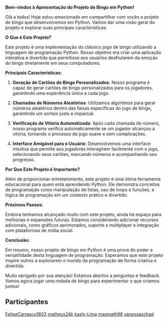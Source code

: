 **Bem-vindos à Apresentação do Projeto de Bingo em Python!**

Olá a todos! Hoje estou emocionado em compartilhar com vocês o projeto de bingo que desenvolvemos em Python. Vamos dar uma visão geral do projeto e explorar suas principais características.

**O Que é Este Projeto?**

Este projeto é uma implementação do clássico jogo de bingo utilizando a linguagem de programação Python. Nosso objetivo era criar uma aplicação interativa e divertida que permitisse aos usuários desfrutarem da emoção do bingo diretamente em seus computadores.

**Principais Características:**

1. **Geração de Cartões de Bingo Personalizados**: Nosso programa é capaz de gerar cartões de bingo personalizados para os jogadores, garantindo uma experiência única a cada jogo.

2. **Chamadas de Números Aleatórios**: Utilizamos algoritmos para gerar números aleatórios dentro das faixas específicas do jogo de bingo, garantindo um sorteio justo e imparcial.

3. **Verificação de Vitória Automatizada**: Após cada chamada de número, nosso programa verifica automaticamente se um jogador alcançou a vitória, tornando o processo de jogo suave e sem complicações.

4. **Interface Amigável para o Usuário**: Desenvolvemos uma interface intuitiva que permite aos jogadores interagirem facilmente com o jogo, selecionando seus cartões, marcando números e acompanhando seu progresso.

**Por Que Este Projeto é Importante?**

Além de proporcionar entretenimento, este projeto é uma ótima ferramenta educacional para quem está aprendendo Python. Ele demonstra conceitos de programação como manipulação de listas, uso de loops e funções, e lógica de programação em um contexto prático e divertido.

**Próximos Passos:**

Embora tenhamos alcançado muito com este projeto, ainda há espaço para melhorias e expansões futuras. Estamos considerando adicionar recursos adicionais, como gráficos aprimorados, suporte a multiplayer e integração com plataformas de mídia social.

**Conclusão:**

Em resumo, nosso projeto de bingo em Python é uma prova do poder e versatilidade desta linguagem de programação. Esperamos que este projeto inspire outros a explorarem o mundo da programação de forma criativa e divertida.

Muito obrigado por sua atenção! Estamos abertos a perguntas e feedback. Vamos agora jogar uma rodada de bingo para experimentar o que criamos juntos!

## Participantes

[FelipeCarrasco1803]("https://github.com/FelipeCarrasco1803")
[matheus24k]("https://github.com/Matheus24k")
[kasly-Lima]("https://github.com/kasly-Lima")
[maxmath98]("https://github.com/maxmath98")
[vanessaschad]("https://github.com/vanessaschad")